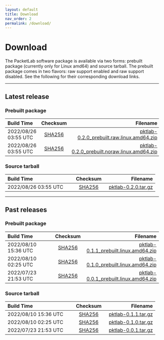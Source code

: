 ```yaml
---
layout: default
title: Download
nav_order: 2
permalink: /download/
---
```


<!--for download table alignment-->
<style>
table th:first-of-type {
    width: 200px;
}
table th:nth-of-type(2) {
    width: 100px;
}
</style>


# Download
The PacketLab software package is available via two forms: prebuilt package (currently only for Linux amd64) and source tarball. The prebuilt package comes in two flavors: raw support enabled and raw support disabled. See the following for their corresponding download links.

---
## Latest release

### Prebuilt package

| Build Time | Checksum | Filename |
| :--------- | :------: | -------: |
| 2022/08/26 03:55 UTC | [SHA256](https://packetlab.web.illinois.edu/release/pktlab-0.2.0_prebuilt.raw.linux.amd64.zip.sha256) | [pktlab-0.2.0_prebuilt.raw.linux.amd64.zip](https://packetlab.web.illinois.edu/release/pktlab-0.2.0_prebuilt.raw.linux.amd64.zip) |
| 2022/08/26 03:55 UTC | [SHA256](https://packetlab.web.illinois.edu/release/pktlab-0.2.0_prebuilt.noraw.linux.amd64.zip.sha256) | [pktlab-0.2.0_prebuilt.noraw.linux.amd64.zip](https://packetlab.web.illinois.edu/release/pktlab-0.2.0_prebuilt.noraw.linux.amd64.zip) |

### Source tarball

| Build Time | Checksum | Filename |
| :--------- | :------: | -------: |
| 2022/08/26 03:55 UTC | [SHA256](https://packetlab.web.illinois.edu/release/pktlab-0.2.0.tar.gz.sha256) | [pktlab-0.2.0.tar.gz](https://packetlab.web.illinois.edu/release/pktlab-0.2.0.tar.gz) |

---
## Past releases

### Prebuilt package

| Build Time | Checksum | Filename |
| :--------- | :------: | -------: |
| 2022/08/10 15:36 UTC | [SHA256](https://packetlab.web.illinois.edu/release/pktlab-0.1.1_prebuilt.linux.amd64.zip.sha256) | [pktlab-0.1.1_prebuilt.linux.amd64.zip](https://packetlab.web.illinois.edu/release/pktlab-0.1.1_prebuilt.linux.amd64.zip) |
| 2022/08/10 02:25 UTC | [SHA256](https://packetlab.web.illinois.edu/release/pktlab-0.1.0_prebuilt.linux.amd64.zip.sha256) | [pktlab-0.1.0_prebuilt.linux.amd64.zip](https://packetlab.web.illinois.edu/release/pktlab-0.1.0_prebuilt.linux.amd64.zip) |
| 2022/07/23 21:53 UTC | [SHA256](https://packetlab.web.illinois.edu/release/pktlab-0.0.1_prebuilt.linux.amd64.zip.sha256) | [pktlab-0.0.1_prebuilt.linux.amd64.zip](https://packetlab.web.illinois.edu/release/pktlab-0.0.1_prebuilt.linux.amd64.zip) |

### Source tarball

| Build Time | Checksum | Filename |
| :--------- | :------: | -------: |
| 2022/08/10 15:36 UTC | [SHA256](https://packetlab.web.illinois.edu/release/pktlab-0.1.1.tar.gz.sha256) | [pktlab-0.1.1.tar.gz](https://packetlab.web.illinois.edu/release/pktlab-0.1.1.tar.gz) |
| 2022/08/10 02:25 UTC | [SHA256](https://packetlab.web.illinois.edu/release/pktlab-0.1.0.tar.gz.sha256) | [pktlab-0.1.0.tar.gz](https://packetlab.web.illinois.edu/release/pktlab-0.1.0.tar.gz) |
| 2022/07/23 21:53 UTC | [SHA256](https://packetlab.web.illinois.edu/release/pktlab-0.0.1.tar.gz.sha256) | [pktlab-0.0.1.tar.gz](https://packetlab.web.illinois.edu/release/pktlab-0.0.1.tar.gz) |